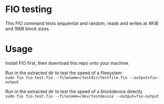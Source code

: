 # FIO testing
This FIO command tests sequential and random, reads and writes at 4KiB and 1MiB block sizes. 

# Usage
Install FIO first, then download this repo onto your machine.<br/>

Run in the extracted dir to test the speed of a filesystem<br/>
```sudo fio fio-test.fio --filename=/testdir/testfile.fio --output=fio-output```

Run in the extracted dir to test the speed of a blockdevice directly<br/>
```sudo fio fio-test.fio --filename=/dev/testdevice --output=fio-output```
